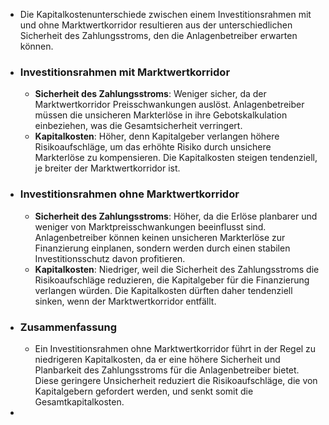- Die Kapitalkostenunterschiede zwischen einem Investitionsrahmen mit und ohne Marktwertkorridor resultieren aus der unterschiedlichen Sicherheit des Zahlungsstroms, den die Anlagenbetreiber erwarten können.
- ### Investitionsrahmen mit Marktwertkorridor
	- **Sicherheit des Zahlungsstroms**: Weniger sicher, da der Marktwertkorridor Preisschwankungen auslöst. Anlagenbetreiber müssen die unsicheren Markterlöse in ihre Gebotskalkulation einbeziehen, was die Gesamtsicherheit verringert.
	- **Kapitalkosten**: Höher, denn Kapitalgeber verlangen höhere Risikoaufschläge, um das erhöhte Risiko durch unsichere Markterlöse zu kompensieren. Die Kapitalkosten steigen tendenziell, je breiter der Marktwertkorridor ist.
- ### Investitionsrahmen ohne Marktwertkorridor
	- **Sicherheit des Zahlungsstroms**: Höher, da die Erlöse planbarer und weniger von Marktpreisschwankungen beeinflusst sind. Anlagenbetreiber können keinen unsicheren Markterlöse zur Finanzierung einplanen, sondern werden durch einen stabilen Investitionsschutz davon profitieren.
	- **Kapitalkosten**: Niedriger, weil die Sicherheit des Zahlungsstroms die Risikoaufschläge reduzieren, die Kapitalgeber für die Finanzierung verlangen würden. Die Kapitalkosten dürften daher tendenziell sinken, wenn der Marktwertkorridor entfällt.
- ### Zusammenfassung
	- Ein Investitionsrahmen ohne Marktwertkorridor führt in der Regel zu niedrigeren Kapitalkosten, da er eine höhere Sicherheit und Planbarkeit des Zahlungsstroms für die Anlagenbetreiber bietet. Diese geringere Unsicherheit reduziert die Risikoaufschläge, die von Kapitalgebern gefordert werden, und senkt somit die Gesamtkapitalkosten.
-